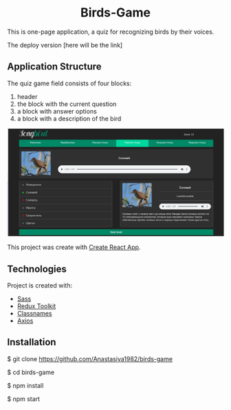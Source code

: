 <div align="center">
<h1>Birds-Game</h1>
</div>

This is one-page application, a quiz for recognizing birds by their voices.

The deploy version [here will be the link]

## Application Structure

The quiz game field consists of four blocks:
1. header
2. the block with the current question
3. a block with answer options
4. a block with a description of the bird

![screenshot](https://github.com/Anastasiya1982/birds-game/blob/main/src/assets/image/screenshot.png)

This project was create with [Create React App](https://github.com/facebook/create-react-app).
  
  ## Technologies
Project is created with:
* [Sass](https://sass-lang.com/)
* [Redux Toolkit](https://redux-toolkit.js.org/)
* [Classnames](https://www.npmjs.com/package/classnames)
* [Axios](https://www.npmjs.com/package/axios)

## Installation

$ git clone https://github.com/Anastasiya1982/birds-game

$ cd birds-game

$ npm install

$ npm start




